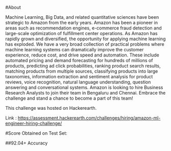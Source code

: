 #About


Machine Learning, Big Data, and related quantitative sciences have been strategic to Amazon from the early years. Amazon has been a pioneer in areas such as recommendation engines, e-commerce fraud detection and large-scale optimization of fulfillment center operations. As Amazon has rapidly grown and diversified, the opportunity for applying machine learning has exploded. We have a very broad collection of practical problems where machine learning systems can dramatically improve the customer experience, reduce cost, and drive speed and automation. These include automated pricing and demand forecasting for hundreds of millions of products, predicting ad click probabilities, ranking product search results, matching products from multiple sources, classifying products into large taxonomies, information extraction and sentiment analysis for product reviews, voice recognition, natural language understanding, question answering and conversational systems.
Amazon is looking to hire Business Research Analysts to join their team in Bengaluru and Chennai.
Embrace the challenge and stand a chance to become a part of this team!

This challenge was hosted on Hackerearth.

Link : https://assessment.hackerearth.com/challenges/hiring/amazon-ml-engineer-hiring-challenge/




#Score Obtained on Test Set:

##92.04+ Accuracy
